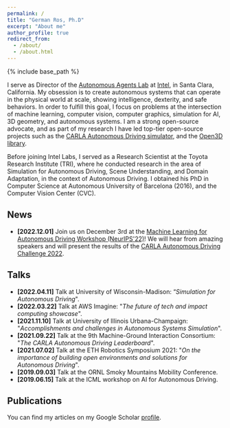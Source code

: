 ```yaml
---
permalink: /
title: "German Ros, Ph.D"
excerpt: "About me"
author_profile: true
redirect_from:
  - /about/
  - /about.html
---
```

{% include base_path %}

I serve as Director of the [Autonomous Agents Lab](/lab/) at [Intel](https://www.intel.com/), in Santa Clara, California. My obsession is to create autonomous systems that can operate in the physical world at scale, showing intelligence, dexterity, and safe behaviors. In order to fulfill this goal, I focus on problems at the intersection of  machine learning, computer vision, computer graphics, simulation for AI, 3D geometry, and autonomous systems. I am a strong open-source advocate, and as part of my research I have led top-tier
open-source projects such as the [CARLA Autonomous Driving simulator](https://github.com/carla-simulator/carla), and the [Open3D library](https://github.com/isl-org/Open3D).

Before joining Intel Labs, I served as a Research Scientist at the Toyota Research Institute (TRI), where he conducted research in the area of Simulation for Autonomous Driving, Scene Understanding, and Domain Adaptation, in the context of Autonomous Driving. I obtained his PhD in Computer Science at Autonomous University of Barcelona (2016), and the Computer Vision Center (CVC).

News
------

* **[2022.12.01]** Join us on December 3rd at the [Machine Learning for Autonomous Driving Workshop (NeurIPS'22)](https://ml4ad.github.io/)! We will hear from amazing speakers and will present the results of the [CARLA Autonomous Driving Challenge 2022](https://leaderboard.carla.org/leaderboard/).


Talks
------
* **[2022.04.11]** Talk at University of Wisconsin-Madison: “*Simulation for Autonomous Driving*".
* **[2022.03.22]** Talk at AWS Imagine: "*The future of tech and impact computing showcase*".
* **[2021.11.10]** Talk at University of Illinois Urbana-Champaign: "*Accomplishments and challenges in Autonomous Systems Simulation*".
* **[2021.09.22]** Talk at the 9th Machine-Ground Interaction Consortium: "*The CARLA Autonomous Driving Leaderboard*".
* **[2021.07.02]** Talk at the ETH Robotics Symposium 2021: "*On the importance of building open environments and solutions for Autonomous Driving*".
* **[2019.09.03]** Talk at the ORNL Smoky Mountains Mobility Conference.
* **[2019.06.15]** Talk at the ICML workshop on AI for Autonomous Driving.

Publications
------

You can find my articles on my Google Scholar [profile](https://scholar.google.com/citations?user=uDFb6OcAAAAJ).
